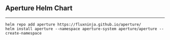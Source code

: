 ## Aperture Helm Chart
---

```
helm repo add aperture https://fluxninja.github.io/aperture/
helm install aperture --namespace aperture-system aperture/aperture --create-namespace
```